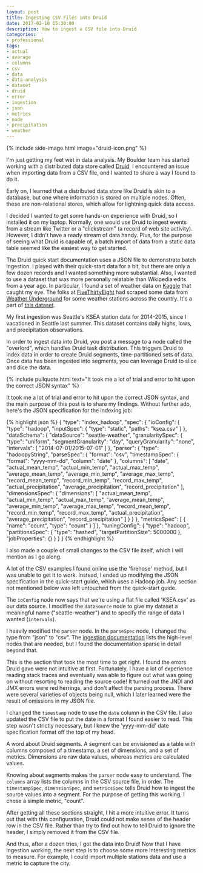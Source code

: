```yaml
---
layout: post
title: Ingesting CSV Files into Druid
date: 2017-02-10 15:30:00
description: How to ingest a CSV file into Druid
categories:
- professional
tags:
- actual
- average
- columns
- csv
- data
- data-analysis
- dataset
- druid
- error
- ingestion
- json
- metrics
- node
- precipitation
- weather
---
```


{% include side-image.html image="druid-icon.png" %}

I'm just getting my feet wet in data analysis. My Boulder team has started
working with a distributed data store called [Druid](http://druid.io). I
encountered an issue when importing data from a CSV file, and I wanted to share
a way I found to do it.

<!--more-->

Early on, I learned that a distributed data store like Druid is akin to a
database, but one where information is stored on multiple nodes. Often, these
are non-relational stores, which allow for lightning quick data access.

I decided I wanted to get some hands-on experience with Druid, so I installed it
on my laptop. Normally, one would use Druid to ingest events from a stream like
Twitter or a "clickstream" (a record of web site activity). However, I didn't
have a ready stream of data handy. Plus, for the purpose of seeing what Druid is
capable of, a batch import of data from a static data table seemed like the
easiest way to get started.

The Druid quick start documentation uses a JSON file to demonstrate batch
ingestion. I played with their quick-start data for a bit, but there are only a
few dozen records and I wanted something more substantial. Also, I wanted to use
a dataset that was more personally relatable than Wikipedia edits from a year
ago. In particular, I found a set of weather data on
[Kaggle](https://www.kaggle.com/) that caught my eye. The folks at
[FiveThirtyEight](https://fivethirtyeight.com/) had scraped some data from
[Weather Underground](https://www.wunderground.com/) for some weather stations
across the country. It's a part of [this dataset](https://www.kaggle.com/fivethirtyeight/fivethirtyeight).

My first ingestion was Seattle's KSEA station data for 2014-2015, since I
vacationed in Seattle last summer. This dataset contains daily highs, lows, and
precipitation observations.

In order to ingest data into Druid, you post a message to a node called the
"overlord", which handles Druid task distribution. This triggers Druid to index
data in order to create Druid segments, time-partitioned sets of data. Once data
has been ingested into segments, you can leverage Druid to slice and dice the
data.

{% include pullquote.html text="It took me a lot of trial and error to hit upon
the correct JSON syntax" %}

It took me a lot of trial and error to hit upon the correct JSON syntax, and the
main purpose of this post is to share my findings. Without further ado, here's
the JSON specification for the indexing job:

{% highlight json %}
{
  "type": "index_hadoop",
  "spec": {
    "ioConfig": {
      "type": "hadoop",
      "inputSpec": {
        "type": "static",
        "paths": "ksea.csv"
      }
    },
    "dataSchema": {
      "dataSource": "seattle-weather",
      "granularitySpec": {
        "type": "uniform",
        "segmentGranularity": "day",
        "queryGranularity": "none",
        "intervals": [
          "2014-07-01/2015-07-01"
        ]
      },
      "parser": {
        "type": "hadoopyString",
        "parseSpec": {
          "format": "csv",
          "timestampSpec": {
            "format": "yyyy-mm-dd",
            "column": "date"
          },
          "columns": [
            "date",
            "actual_mean_temp",
            "actual_min_temp",
            "actual_max_temp",
            "average_mean_temp",
            "average_min_temp",
            "average_max_temp",
            "record_mean_temp",
            "record_min_temp",
            "record_max_temp",
            "actual_precipitation",
            "average_precipitation",
            "record_precipitation"
          ],
          "dimensionsSpec": {
            "dimensions": [
              "actual_mean_temp",
              "actual_min_temp",
              "actual_max_temp",
              "average_mean_temp",
              "average_min_temp",
              "average_max_temp",
              "record_mean_temp",
              "record_min_temp",
              "record_max_temp",
              "actual_precipitation",
              "average_precipitation",
              "record_precipitation"
            ]
          }
        }
      },
      "metricsSpec": [
        {
          "name": "count",
          "type": "count"
        }
      ]
    },
    "tuningConfig": {
      "type": "hadoop",
      "partitionsSpec": {
        "type": "hashed",
        "targetPartitionSize": 5000000
      },
      "jobProperties": {}
    }
  }
}
{% endhighlight %}

I also made a couple of small changes to the CSV file itself, which I will
mention as I go along.

A lot of the CSV examples I found online use the 'firehose' method, but I was
unable to get it to work. Instead, I ended up modifying the JSON specification
in the quick-start guide, which uses a Hadoop job. Any section not mentioned
below was left untouched from the quick-start guide.

The `ioConfig` node now says that we're using a flat file called 'KSEA.csv' as
our data source. I modified the `dataSource` node to give my dataset a
meaningful name ("seattle-weather") and to specify the range of data I wanted
(`intervals`).

I heavily modified the `parser` node. In the `parseSpec` node, I changed the
type from "json" to "csv". The [ingestion
documentation](http://druid.io/docs/latest/ingestion/) lists the high-level
nodes that are needed, but I found the documentation sparse in detail beyond
that.

This is the section that took the most time to get right. I found the errors
Druid gave were not intuitive at first. Fortunately, I have a lot of experience
reading stack traces and eventually was able to figure out what was going on
without resorting to reading the source code! It turned out the JNDI and JMX
errors were red herrings, and don't affect the parsing process. There were
several varieties of objects being null, which I later learned were the result
of omissions in my JSON file.

I changed the `timestamp` node to use the `date` column in the CSV file. I also
updated  the CSV file to put the date in a format I found easier to read. This
step wasn't strictly necessary, but I knew the 'yyyy-mm-dd' date specification
format off the top of my head.

A word about Druid segments. A segment can be envisioned as a table with columns
composed of a timestamp, a set of dimensions, and a set of metrics. Dimensions
are raw data values, whereas metrics are calculated values.

Knowing about segments makes the `parser` node easy to understand. The `columns`
array lists the columns in the CSV source file, in order. The `timestampSpec`,
`dimensionSpec`, and `metricsSpec` tells Druid how to ingest the source values
into a segment. For the purpose of getting this working, I chose a simple
metric, "count".

After getting all these sections straight, I hit a more intuitive error. It
turns out that with this configuration, Druid could not make sense of the header
row in the CSV file. Rather than try to find out how to tell Druid to ignore the
header, I simply removed it from the CSV file.

And thus, after a dozen tries, I got the data into Druid! Now that I have
ingestion working, the next step is to choose some more interesting metrics to
measure. For example, I could import multiple stations data and use a metric to
capture the city.
